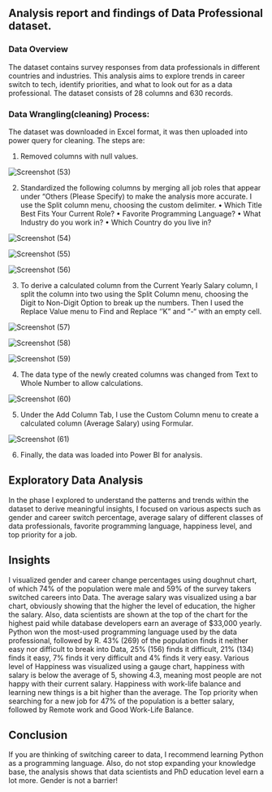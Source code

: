 ## Analysis report and findings of Data Professional dataset.

### Data Overview
 The dataset contains survey responses from data professionals in different countries and industries. This analysis aims to explore trends in career switch to tech, identify priorities, and what to look out for as a data professional. The dataset consists of 28 columns and 630 records.
 
### Data Wrangling(cleaning) Process:

The dataset was downloaded in Excel format, it was then uploaded into power query for cleaning. The steps are:
1.	Removed columns with null values.

![Screenshot (53)](https://github.com/ItunuAbe/Data-Professional-Survey-Analysis/assets/110028869/89e9206e-e9e9-42cd-a361-7a99b7cc9529)

2.	Standardized the following columns by merging all job roles that appear under “Others (Please Specify) to make the analysis more accurate. I use the Split column menu, choosing the custom delimiter.
•	Which Title Best Fits Your Current Role?
•	Favorite Programming Language?
•	What Industry do you work in?
•	Which Country do you live in?

![Screenshot (54)](https://github.com/ItunuAbe/Data-Professional-Survey-Analysis/assets/110028869/081ddd12-690c-4c15-b516-912c1f38517c)

![Screenshot (55)](https://github.com/ItunuAbe/Data-Professional-Survey-Analysis/assets/110028869/a47ad8a2-500b-4317-89c8-5d6646ddf2c2)

![Screenshot (56)](https://github.com/ItunuAbe/Data-Professional-Survey-Analysis/assets/110028869/ed94c08b-bfc5-4f77-a2ea-4206f915814f)

3.	To derive a calculated column from the Current Yearly Salary column, I split the column into two using the Split Column menu, choosing the Digit to Non-Digit Option to break up the numbers. Then I used the Replace Value menu to Find and Replace ‘’K” and “-“ with an empty cell.

![Screenshot (57)](https://github.com/ItunuAbe/Data-Professional-Survey-Analysis/assets/110028869/b9be0f28-d931-45ff-bf85-ae1f9469835c)

![Screenshot (58)](https://github.com/ItunuAbe/Data-Professional-Survey-Analysis/assets/110028869/77ec14c1-0b56-4738-b802-05f4e4c27663)

![Screenshot (59)](https://github.com/ItunuAbe/Data-Professional-Survey-Analysis/assets/110028869/2addb171-27af-4b49-b3d0-da5675f0d90b)
   
4.	The data type of the newly created columns was changed from Text to Whole Number to allow calculations.

![Screenshot (60)](https://github.com/ItunuAbe/Data-Professional-Survey-Analysis/assets/110028869/e5809eaa-76b6-434a-b057-dc8c7030fa50)

5.	Under the Add Column Tab, I use the Custom Column menu to create a calculated column (Average Salary) using Formular.

![Screenshot (61)](https://github.com/ItunuAbe/Data-Professional-Survey-Analysis/assets/110028869/226638d0-74de-47f7-a6c0-861eeee406cf)
  
6.	Finally, the data was loaded into Power BI for analysis.

## Exploratory Data Analysis

In the phase I explored to understand the patterns and trends within the dataset to derive meaningful insights, I focused on various aspects such as gender and career switch percentage, average salary of different classes of data professionals, favorite programming language, happiness level, and top priority for a job.

## Insights

I visualized gender and career change percentages using doughnut chart, of which 74% of the population were male and 59% of the survey takers switched careers into Data. 
The average salary was visualized using a bar chart, obviously showing that the higher the level of education, the higher the salary. Also, data scientists are shown at the top of the chart for the highest paid while database developers earn an average of $33,000 yearly.
Python won the most-used programming language used by the data professional, followed by R.
43% (269) of the population finds it neither easy nor difficult to break into Data, 25% (156) finds it difficult, 21% (134) finds it easy, 7% finds it very difficult and 4% finds it very easy.
Various level of Happiness was visualized using a gauge chart, happiness with salary is below the average of 5, showing 4.3, meaning most people are not happy with their current salary. Happiness with work-life balance and learning new things is a bit higher than the average.
The Top priority when searching for a new job for 47% of the population is a better salary, followed by Remote work and Good Work-Life Balance.

## Conclusion

If you are thinking of switching career to data, I recommend learning Python as a programming language. Also, do not stop expanding your knowledge base, the analysis shows that data scientists and PhD education level earn a lot more. Gender is not a barrier!


